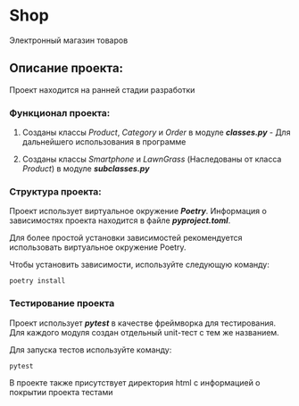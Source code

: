 # Shop

Электронный магазин товаров

## Описание проекта:

Проект находится на ранней стадии разработки

### Функционал проекта:

1. Созданы классы *Product*, *Category* и *Order* в модуле ***classes.py*** - Для дальнейшего использования в программе

2. Созданы классы *Smartphone* и *LawnGrass* (Наследованы от класса *Product*) в модуле ***subclasses.py***


### Структура проекта:

Проект использует виртуальное окружение ***Poetry***. Информация о зависимостях проекта
находится в файле ***pyproject.toml***. 

Для более простой установки зависимостей рекомендуется использовать виртуальное окружение
Poetry. 

Чтобы установить зависимости, используйте следующую команду:

```
poetry install
```

### Тестирование проекта

Проект использует ***pytest*** в качестве фреймворка для тестирования.
Для каждого модуля создан отдельный unit-тест с тем же названием.

Для запуска тестов используйте команду:

```
pytest
```

В проекте также присутствует директория html с информацией о покрытии проекта тестами